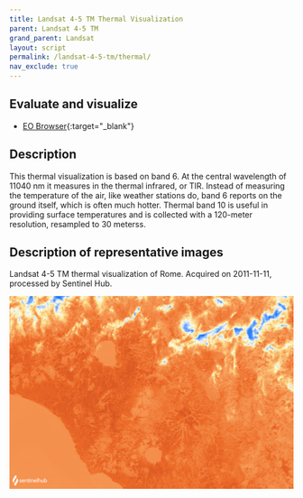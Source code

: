 ```yaml
---
title: Landsat 4-5 TM Thermal Visualization
parent: Landsat 4-5 TM
grand_parent: Landsat
layout: script
permalink: /landsat-4-5-tm/thermal/
nav_exclude: true
---
```



## Evaluate and visualize

- [EO Browser](https://sentinelshare.page.link/VMYw){:target="_blank"}   

## Description

This thermal visualization is based on band 6. At the central wavelength of 11040 nm it measures in the thermal infrared, or TIR. Instead of measuring the temperature of the air, like weather stations do, band 6 reports on the ground itself, which is often much hotter. Thermal band 10 is useful in providing surface temperatures and is collected with a 120-meter resolution, resampled to 30 meterss.

## Description of representative images

Landsat 4-5 TM thermal visualization of Rome. Acquired on 2011-11-11, processed by Sentinel Hub. 

![L8 NDVI](fig/fig1.png)


 